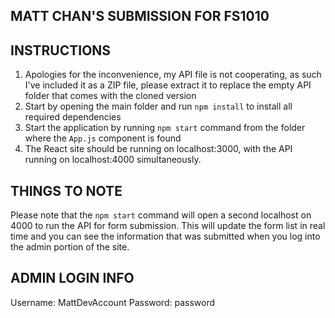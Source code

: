 ## MATT CHAN'S SUBMISSION FOR FS1010

## INSTRUCTIONS

1) Apologies for the inconvenience, my API file is not cooperating, as such I've included it as a ZIP file, please extract it to replace the empty API folder that comes with the cloned version
2) Start by opening the main folder and run `npm install` to install all required dependencies
3) Start the application by running `npm start` command from the folder where the `App.js` component is found
4) The React site should be running on localhost:3000, with the API running on localhost:4000 simultaneously.

## THINGS TO NOTE
Please note that the `npm start` command will open a second localhost on 4000 to run the API for form submission. This will update the form list in real time and you can see the information that was submitted when you log into the admin portion of the site.

## ADMIN LOGIN INFO

Username: MattDevAccount
Password: password